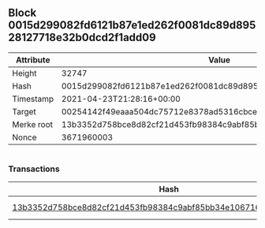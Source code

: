 ## Block 0015d299082fd6121b87e1ed262f0081dc89d89528127718e32b0dcd2f1add09

Attribute | Value
--- | ---
Height | 32747
Hash | 0015d299082fd6121b87e1ed262f0081dc89d89528127718e32b0dcd2f1add09
Timestamp | 2021-04-23T21:28:16+00:00
Target | 00254142f49eaaa504dc75712e8378ad5316cbcead634704b3734b6271167cc4
Merke root | 13b3352d758bce8d82cf21d453fb98384c9abf85bb34e1067164804d8947e21e
Nonce | 3671960003

```

```

### Transactions

Hash | Amount
--- | ---
[13b3352d758bce8d82cf21d453fb98384c9abf85bb34e1067164804d8947e21e](13b3352d758bce8d82cf21d453fb98384c9abf85bb34e1067164804d8947e21e.md) | 10.00000000 SKEPTI 
